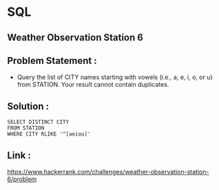 # SQL

## Weather Observation Station 6

## Problem Statement : 


- Query the list of CITY names starting with vowels (i.e., a, e, i, o, or u) from STATION. Your result cannot contain duplicates.

## Solution :

    SELECT DISTINCT CITY
    FROM STATION
    WHERE CITY RLIKE '^[aeiou]'

## Link : 
 
 https://www.hackerrank.com/challenges/weather-observation-station-6/problem

   